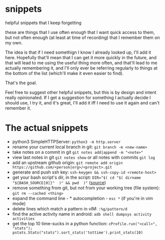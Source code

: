 # snippets
helpful snippets that I keep forgetting

these are things that I use often enough that I want quick access to them, but not often enough (at least at time of recording) that I remember them on my own.

The idea is that if I need somethign I know I already looked up, I'll add it here.  Hopefully that'll mean that I can get it more quickly in the future, and that will lead to me using the useful thing more often, and that'll lead to me actually remembering it, and I'll only ever be referring regularly to things at the bottom of the list (which'll make it even easier to find).

That's the goal.

Feel free to suggest other helpful snippets, but this is by design and intent really opinionated.  If I get a suggestion for something I actually decide I should use, I try it, and it's great, I'll add it iff I need to use it again and can't remember it.

# The actual snippets

* python3 SimpleHTTPServer: `python3 -m http.server`
* rename your current local branch in git: `git branch -m <new-name>`
* take notes on a commit in git `git notes add|append -m "<note>"`
* view last notes in git `git notes show` or all notes with commits `git log`
* add an upstream github origin: `git remote add origin https://github.com/<person|org>/<project>.git`
* generate and push ssh key: `ssh-keygen && ssh-copy-id <remote-host>`
* get your bash script's dir, in the script: `DIR="$( cd "$( dirname "${BASH_SOURCE[0]}"  )" && pwd  )"` ([source](http://stackoverflow.com/a/246128/5372442))
* remove something from git, but not from your working tree (file system): `git rm --cached <thing>`
* expand the command line - * autocompletion - `esc *` (if you're in vim mode)
* delete lines which match a pattern in vIM: `:%g/pattern/d`
* find the active activity name in android: `adb shell dumpsys activity activities`
* get the top 10 time-sucks in a python function: `cProfile.run("<call>", "stats"); pstats.Stats("stats").sort_stats('tottime').print_stats(10)`
